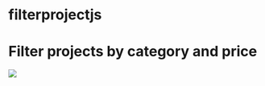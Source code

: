 # filterprojectjs
<h1>Filter projects by category and price </h1>
<img src="https://github.com/ManishChand349/filterprojectjs/assets/99408291/6eb4cd07-2077-4e63-b06b-5d0bb32a15c8"/>
